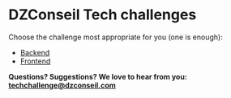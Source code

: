# DZConseil Tech challenges

Choose the challenge most appropriate for you (one is enough):

- [Backend](backend.md)
- [Frontend](frontend.md)

**Questions? Suggestions? We love to hear from you: <techchallenge@dzconseil.com>**
